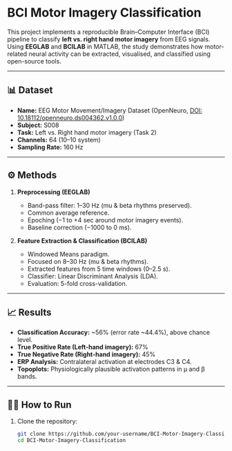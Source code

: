 # BCI Motor Imagery Classification

This project implements a reproducible Brain–Computer Interface (BCI) pipeline to classify **left vs. right hand motor imagery** from EEG signals. Using **EEGLAB** and **BCILAB** in MATLAB, the study demonstrates how motor-related neural activity can be extracted, visualised, and classified using open-source tools.

---

## 📊 Dataset
- **Name:** EEG Motor Movement/Imagery Dataset (OpenNeuro, [DOI: 10.18112/openneuro.ds004362.v1.0.0](https://openneuro.org/datasets/ds004362/versions/1.0.0))  
- **Subject:** S008  
- **Task:** Left vs. Right hand motor imagery (Task 2)  
- **Channels:** 64 (10–10 system)  
- **Sampling Rate:** 160 Hz  

---

## ⚙️ Methods
1. **Preprocessing (EEGLAB)**
   - Band-pass filter: 1–30 Hz (mu & beta rhythms preserved).
   - Common average reference.
   - Epoching (−1 to +4 sec around motor imagery events).
   - Baseline correction (−1000 to 0 ms).

2. **Feature Extraction & Classification (BCILAB)**
   - Windowed Means paradigm.
   - Focused on 8–30 Hz (mu & beta rhythms).
   - Extracted features from 5 time windows (0–2.5 s).
   - Classifier: Linear Discriminant Analysis (LDA).
   - Evaluation: 5-fold cross-validation.

---

## 📈 Results
- **Classification Accuracy:** ~56% (error rate ~44.4%), above chance level.  
- **True Positive Rate (Left-hand imagery):** 67%  
- **True Negative Rate (Right-hand imagery):** 45%  
- **ERP Analysis:** Contralateral activation at electrodes C3 & C4.  
- **Topoplots:** Physiologically plausible activation patterns in μ and β bands.  

---

## 🧑‍💻 How to Run
1. Clone the repository:
   ```bash
   git clone https://github.com/your-username/BCI-Motor-Imagery-Classification.git
   cd BCI-Motor-Imagery-Classification
